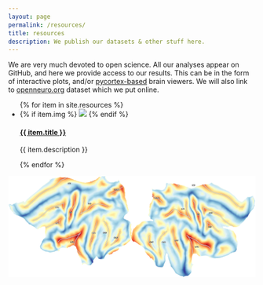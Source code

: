 ```yaml
---
layout: page
permalink: /resources/
title: resources
description: We publish our datasets & other stuff here.
---
```



We are very much devoted to open science. All our analyses appear on GitHub, and here we provide access to our results. This can be in the form of interactive plots, and/or [pycortex-based](https://github.com/gallantlab/pycortex) brain viewers. 
We will also link to [openneuro.org](https://openneuro.org) dataset which we put online.


<ul class="post-list">
{% for item in site.resources %}
    <li>
    {% if item.img %}
            <img class="col two right" src="{{ item.img }}">
    {% endif %}     
        <h4><a class="person-title" href="{{ item.url | prepend: site.baseurl }}">{{ item.title }}</a></h4>
            <p>{{ item.description }}</p>
      </li>
{% endfor %}
</ul>


<img class="col three" src="/img/science/999999/999999_sulcaldepth.png">
